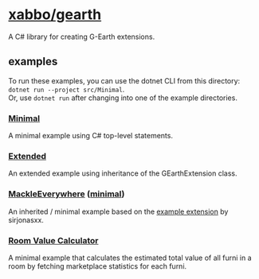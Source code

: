 # [xabbo/gearth](https://github.com/xabbo/gearth)

A C# library for creating G-Earth extensions.

## examples

To run these examples, you can use the dotnet CLI from this directory: `dotnet run --project src/Minimal`.\
Or, use `dotnet run` after changing into one of the example directories.

### [Minimal](src/Minimal)

A minimal example using C# top-level statements.

### [Extended](src/Extended)

An extended example using inheritance of the GEarthExtension class.

### [MackleEverywhere](src/MackleEverywhere) ([minimal](src/MackleEverywhere.Minimal))

An inherited / minimal example based on the [example extension](https://github.com/sirjonasxx/G-Earth-template-extensions/tree/master/MackleEverywhere) by sirjonasxx.

### [Room Value Calculator](src/RoomValueCalculator)
A minimal example that calculates the estimated total value of all furni in a room by fetching
marketplace statistics for each furni.
